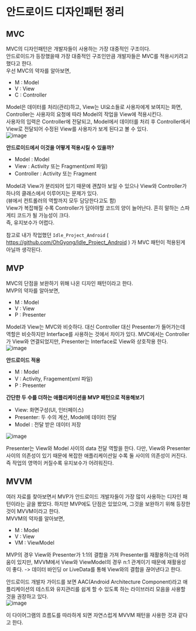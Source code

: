# 안드로이드 디자인패턴 정리

## MVC
MVC의 디자인패턴은 개발자들이 사용하는 가장 대중적인 구조이다.</br>
안드로이드가 등장했을때 가장 대중적인 구조인만큼 개발자들은 MVC를 적용시키려고 했다고 한다.</br>
우선 MVC의 약자를 알아보면,
- M : Model
- V : View
- C : Controller

Model은 데이터를 처리(관리)하고, View는 UI요소들로 사용자에게 보여지는 화면, Controller는 사용자의 요청에 따라 Model의 작업을 View에 적용시킨다.</br>
사용자의 입력은 Controller에 전달되고, Model에서 데이터를 처리 후 Controller에서 View로 전달되어 수정된 View를 사용자가 보게 된다고 볼 수 있다.</br>
![image](https://user-images.githubusercontent.com/52282493/125837106-b3eb4d42-8bef-4612-bbee-859d6d7023c3.png)


**안드로이드에서 이것을 어떻게 적용시킬 수 있을까?**
- Model : Model
- View : Activity 또는 Fragment(xml 파일) 
- Controller : Activity 또는 Fragment

Model과 View가 분리되어 있기 때문에 괜찮아 보일 수 있으나 View와 Controller가 하나의 클래스에서 이루어지는 문제가 있다.</br>
(뷰에서 컨트롤러의 역할까지 모두 담당한다고도 함)</br>
View가 복잡해질 수록 Controller가 담아야할 코드의 양이 늘어난다. 흔히 말하는 스파게티 코드가 될 가능성이 크다.</br>
즉, 유지보수가 어렵다.</br>

참고로 내가 작업했던 `Idle_Project_Android` ( https://github.com/OhGyong/Idle_Project_Android ) 가 MVC 패턴이 적용된게 아닐까 생각된다.</br>

## MVP
MVC의 단점을 보완하기 위해 나온 디자인 패턴이라고 한다.</br>
MVP의 약자를 알아보면,
- M : Model
- V : View
- P : Presenter

Model과 View는 MVC와 비슷하다. 대신 Controller 대신 Presenter가 들어가는데 역할은 비슷하지만 Interface를 사용하는 것에서 차이가 있다. MVC에서는 Controller가 View와 연결되었지만, Presenter는 Interface로 View와 상호작용 한다.</br>
![image](https://user-images.githubusercontent.com/52282493/126066034-9083e940-137e-4cee-9913-20327d451298.png)

**안드로이드 적용**
- M : Model
- V : Activity, Fragement(xml 파일)
- P : Presenter

**간단한 두 수를 더하는 애플리케이션을 MVP 패턴으로 적용해보기**
- View: 화면구성(UI, 인터페이스)
- Presenter: 두 수의 계산, Model에 데이터 전달
- Model : 전달 받은 데이터 저장

![image](https://user-images.githubusercontent.com/52282493/126065845-54061665-cabf-4dce-bba9-6d07a6260210.png)


Presenter는 View와 Model 사이의 data 전달 역할을 한다. 다만, View와 Presenter 사이의 의존성이 있기 때문에 복잡한 애플리케이션일 수록 둘 사이의 의존성이 커진다. 즉 작업의 영역이 커질수록 유지보수가 어려워진다.

## MVVM
여러 자료를 찾아보면서 MVP가 안드로이드 개발자들이 가장 많이 사용하는 디자인 패턴이라는 글을 봤었다. 하지만 MVP에도 단점은 있었으며, 그것을 보완하기 위해 등장한 것이 MVVM이라고 한다.</br>
MVVM의 약자를 알아보면,
- M : Model
- V : View
- VM : ViewModel

MVP의 경우 View와 Presenter가 1:1의 결합을 가져 Presenter를 재활용하는데 어려움이 있지만, MVVM에서 View와 ViewModel의 경우 n:1 관계이기 때문에 재활용성이 좋다. -> 데이터 바인딩 or LiveData를 통해 View와의 결합을 끊어낸다고 한다.

안드로이드 개발자 가이드를 보면 AAC(Android Architecture Component)라고 애플리케이션의 테스트와 유지관리를 쉽게 할 수 있도록 하는 라이브러리 모음을 사용할 것을 권장하고 있다.</br>
![image](https://user-images.githubusercontent.com/52282493/126359875-92055e0e-075a-446e-b6ba-beed4146c792.png)

이 다이어그램의 흐름도를 따라하게 되면 자연스럽게 MVVM 패턴을 사용한 것과 같다고 한다.</br>
